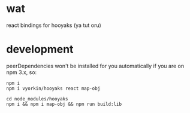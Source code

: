 # wat

react bindings for hooyaks (ya tut oru)

# development

peerDependencies won't be installed for you automatically if you are on npm 3.x, so:
```
npm i
npm i vyorkin/hooyaks react map-obj
```

```
cd node_modules/hooyaks
npm i && npm i map-obj && npm run build:lib
```
